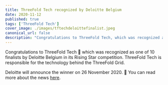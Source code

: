```yaml
---
title: ThreeFold Tech recognized by Deloitte Belgium
date: 2020-11-12
published: true
tags: ['ThreeFold Tech']
cover_image: ./images/tftechdeloittefinalist.jpeg
canonical_url: false
description: "Congratulations to ThreeFold Tech, which was recognized as one of 10 finalists by Deloitte Belgium in its Rising Star competition! More within."
---
```


Congratulations to ThreeFold Tech 👏 which was recognized as one of 10 finalists by Deloitte Belgium in its Rising Star competition. ThreeFold Tech is responsible for the technology behind the ThreeFold Grid.

Deloitte will announce the winner on 26 November 2020. 🤞 You can read more about the news [here](https://www2.deloitte.com/be/en/pages/technology/articles/fast50-2020-nominees_press-release.html).

